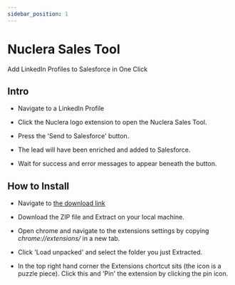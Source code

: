 ```yaml
---
sidebar_position: 1
---
```


# Nuclera Sales Tool

Add LinkedIn Profiles to Salesforce in One Click

## Intro

- Navigate to a LinkedIn Profile

- Click the Nuclera logo extension to open the Nuclera Sales Tool.

- Press the 'Send to Salesforce' button.

- The lead will have been enriched and added to Salesforce.

- Wait for success and error messages to appear beneath the button.

## How to Install

- Navigate to [the download link](https://drive.google.com/file/d/1sTlqeR0x45juav_QYEBJ84NPys_H3vlC/view?usp=share_link)

- Download the ZIP file and Extract on your local machine.

- Open chrome and navigate to the extensions settings by copying _chrome://extensions/_ in a new tab.

- Click 'Load unpacked' and select the folder you just Extracted.

- In the top right hand corner the Extensions chortcut sits (the icon is a puzzle piece). Click this and 'Pin' the extension by clicking the pin icon.




